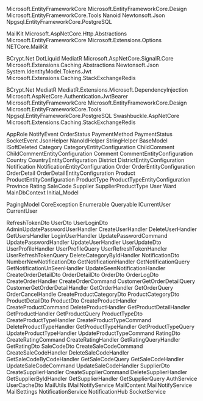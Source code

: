 Microsoft.EntityFrameworkCore
Microsoft.EntityFrameworkCore.Design
Microsoft.EntityFrameworkCore.Tools
Nanoid
Newtonsoft.Json
Npgsql.EntityFrameworkCore.PostgreSQL

MailKit
Microsoft.AspNetCore.Http.Abstractions
Microsoft.EntityFrameworkCore
Microsoft.Extensions.Options
NETCore.MailKit

BCrypt.Net
DotLiquid
MediatR
Microsoft.AspNetCore.SignalR.Core
Microsoft.Extensions.Caching.Abstractions
Newtonsoft.Json
System.IdentityModel.Tokens.Jwt
Microsoft.Extensions.Caching.StackExchangeRedis

BCrypt.Net
MediatR
MediatR.Extensions.Microsoft.DependencyInjection
Microsoft.AspNetCore.Authentication.JwtBearer
Microsoft.EntityFrameworkCore
Microsoft.EntityFrameworkCore.Design
Microsoft.EntityFrameworkCore.Tools
Npgsql.EntityFrameworkCore.PostgreSQL
Swashbuckle.AspNetCore
Microsoft.Extensions.Caching.StackExchangeRedis

AppRole
NotifyEvent
OrderStatus
PaymentMethod
PaymentStatus
SocketEvent
JsonHelper
NanoIdHelper
StringHelper
BaseModel
ISoftDeleted
Category
CategoryEntityConfiguration
ChildComment
ChildCommentEntityConfiguration
Comment
CommentEntityConfiguration
Country
CountryEntityConfiguration
District
DistrictEntityConfiguration
Notification
NotificationEntityConfiguration
Order
OrderEntityConfiguration
OrderDetail
OrderDetailEntityConfiguration
Product
ProductEntityConfiguration
ProductType
ProductTypeEntityConfiguration
Province
Rating
SaleCode
Supplier
SupplierProductType
User
Ward
MainDbContext
Initial_Model

PagingModel
CoreException
Enumerable
Queryable
ICurrentUser
CurrentUser

RefreshTokenDto
UserDto
UserLoginDto
AdminUpdatePasswordUserHandler
CreateUserHandler
DeleteUserHandler
GetUsersHandler
LoginUserHandler
UpdatePasswordCommand
UpdatePasswordHandler
UpdateUserHandler
UserUpdateDto
UserProfileHandler
UserProfileQuery
UserRefreshTokenHandler
UserRefreshTokenQuery
DeleteCategoryByIdHandler
NotificationDto
NumberNewNotificationDto
GetNotificationHandler
GetNotificationQuery
GetNotificationUnSeenHandler
UpdateSeenNotificationHandler
CreateOrderDetailDto
OrderDetailDto
OrderDto
OrderLogDto
CreateOrderHandler
CreateOrderCommand
CustomerGetOrderDetailQuery
CustomerGetOrderDetailHandler
GetOrderHandler
GetOrderQuery
OrderCancelHandle
CreateProductCategoryDto
ProductCategoryDto
ProductDetailDto
ProductDto
CreateProductHandler
CreateProductCommand
DeleteProductHandler
GetProductDetailHandler
GetProductHandler
GetProductQuery
ProductTypeDto
CreateProductTypeHandler
CreateProductTypeCommand
DeleteProductTypeHandler
GetProductTypeHandler
GetProductTypeQuery
UpdateProductTypeHandler
UpdateProductTypeCommand
RatingDto
CreateRatingCommand
CreateRatingHandler
GetRatingQueryHandler
GetRatingDto
SaleCodeDto
CreateSaleCodeCommand
CreateSaleCodeHandler
DeleteSaleCodeHandler
GetSaleCodeByCodeHandler
GetSaleCodeQuery
GetSaleCodeHandler
UpdateSaleCodeCommand
UpdateSaleCodeHandler
SupplierDto
CreateSupplierHandler
CreateSupplierCommand
DeleteSupplierHandler
GetSupplierByIdHandler
GetSupplierHandler
GetSupplierQuery
AuthService
UserCacheDto
MailUtils
IMailNotifyService
MailContent
MailNotifyService
MailSettings
NotificationService
NotificationHub
SocketService

